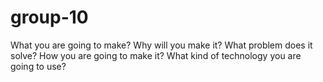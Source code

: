 # group-10

What you are going to make?
Why will you make it?
  What problem does it solve?
How you are going to make it?
  What kind of technology you are going to use?
